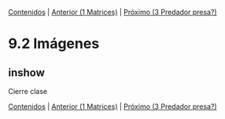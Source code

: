 [Contenidos](../Contenidos.md) \| [Anterior (1 Matrices)](01_Matrices.md) \| [Próximo (3 Predador presa?)](03_SimulaciónBidimensional.md)

# 9.2 Imágenes

## inshow

Cierre clase



[Contenidos](../Contenidos.md) \| [Anterior (1 Matrices)](01_Matrices.md) \| [Próximo (3 Predador presa?)](03_SimulaciónBidimensional.md)

